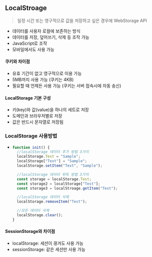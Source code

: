 ## LocalStroage

> 일정 시간 또는 영구적으로 값을 저장하고 싶은 경우에 WebStorage API

- 데이터를 사용자 로컬에 보존하는 방식
- 데이터를 저장, 덮어쓰기, 삭제 등 조작 가능
- JavaScript로 조작
- 모바일에서도 사용 가능

#### 쿠키와 차이점

- 유효 기간이 없고 영구적으로 이용 가능
- 5MB까지 사용 가능 (쿠키는 4KB)
- 필요할 때 언제든 사용 가능 (쿠키는 서버 접속시에 자동 송신)

#### LocalStorage 기본 구성

- 키(key)와 값(value)을 하나의 세트로 저장
- 도메인과 브라우저별로 저장
- 값은 반드시 문자열로 저장됨

### LocalStorage 사용방법

- ```javascript
  function init() {
    //localStorage 데이터 추가 방법 3가지
    localStorage.Test = "Sample";
    localStorage["Text"] = "Sample";
    localStorage.setItem("Text", "Sample");

    //localStorage 데이터 취득 방법 3가지
    const storage = localStorage.Test;
    const storage2 = localStorage["Test"];
    const storage3 = localStroage.getItem("Test");

    //localStorage 데이터 삭제
    localStorage.removeItem("Test");

    //모든 데이터 삭제
    localStorage.clear();
  }
  ```

#### SessionStorage와 차이점

- localStorage: 세션이 끊겨도 사용 가능
- sessionStorage: 같은 세션만 사용 가능
